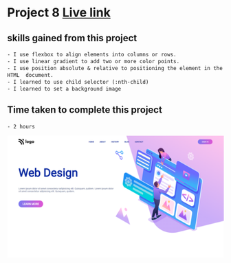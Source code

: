 # Project 8 [Live link]()

## skills gained from this project
    - I use flexbox to align elements into columns or rows.
    - I use linear gradient to add two or more color points.
    - I use position absolute & relative to positioning the element in the HTML  document.
    - I learned to use child selector (:nth-child)
    - I learned to set a background image

## Time taken to complete this project
    - 2 hours

![image](./Screenshot%20(368).png)